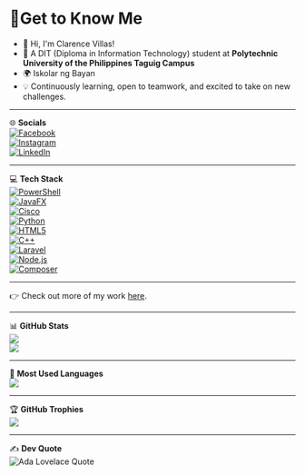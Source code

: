 # 🌟Get to Know Me

- 👋 Hi, I'm Clarence Villas!
- 🏫 A DIT (Diploma in Information Technology) student at **Polytechnic University of the Philippines Taguig Campus**  
- 🌍 Iskolar ng Bayan  
- 💡 Continuously learning, open to teamwork, and excited to take on new challenges.  

---

🌐 **Socials**  
[![Facebook](https://img.shields.io/badge/Facebook-1877F2?style=for-the-badge&logo=facebook&logoColor=white)](https://www.facebook.com/notdefinitelycla)  
[![Instagram](https://img.shields.io/badge/Instagram-E4405F?style=for-the-badge&logo=instagram&logoColor=white)](https://www.instagram.com/misccy_)  
[![LinkedIn](https://img.shields.io/badge/LinkedIn-0A66C2?style=for-the-badge&logo=linkedin&logoColor=white)](https://www.linkedin.com/in/clarence-villas-02220b347/)  
 

---

💻 **Tech Stack**  
[![PowerShell](https://img.shields.io/badge/PowerShell-5391FE?style=for-the-badge&logo=powershell&logoColor=white)](https://learn.microsoft.com/en-us/powershell/)  
[![JavaFX](https://img.shields.io/badge/JavaFX-FF6F00?style=for-the-badge&logo=java&logoColor=white)](https://openjfx.io/)  
[![Cisco](https://img.shields.io/badge/Cisco-1BA0D7?style=for-the-badge&logo=cisco&logoColor=white)](https://www.cisco.com/)  
[![Python](https://img.shields.io/badge/Python-3776AB?style=for-the-badge&logo=python&logoColor=white)](https://www.python.org/)  
[![HTML5](https://img.shields.io/badge/HTML5-E34F26?style=for-the-badge&logo=html5&logoColor=white)](https://developer.mozilla.org/en-US/docs/Web/Guide/HTML/HTML5)  
[![C++](https://img.shields.io/badge/C++-00599C?style=for-the-badge&logo=cplusplus&logoColor=white)](https://isocpp.org/)  
[![Laravel](https://img.shields.io/badge/Laravel-FF2D20?style=for-the-badge&logo=laravel&logoColor=white)](https://laravel.com/)  
[![Node.js](https://img.shields.io/badge/Node.js-339933?style=for-the-badge&logo=nodedotjs&logoColor=white)](https://nodejs.org/)  
[![Composer](https://img.shields.io/badge/Composer-885630?style=for-the-badge&logo=composer&logoColor=white)](https://getcomposer.org/)  

---

👉 Check out more of my work [here](https://github.com/villas-clarence?tab=repositories).  

---

📊 **GitHub Stats**  
![](https://github-readme-stats.vercel.app/api?username=villas-clarence&show_icons=true&theme=tokyonight&include_all_commits=true)  
![](https://github-readme-streak-stats.herokuapp.com/?user=villas-clarence&theme=tokyonight)  


---

📌 **Most Used Languages**  
![](https://github-readme-stats.vercel.app/api/top-langs/?username=villas-clarence&langs_count=10&theme=tokyonight&layout=compact)  

---

🏆 **GitHub Trophies**  
![](https://github-profile-trophy.vercel.app/?username=villas-clarence&theme=dracula&no-frame=true&margin-w=15)  

---
✍️ **Dev Quote**  
![Ada Lovelace Quote](https://quotes-github-readme.vercel.app/api?quote=That%20brain%20of%20mine%20is%20something%20more%20than%20merely%20mortal,%20as%20time%20will%20show.&author=Ada%20Lovelace&type=horizontal&theme=radical)

